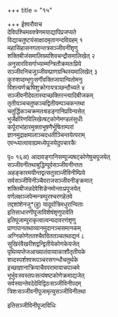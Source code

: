 +++
title = "१५"

+++
ईश्वरौवाच  
देविपश्चिमवक्त्रेणमयाद्यापिप्रजप्यते   
विद्याचतुष्टयंसाक्षादमृतानन्दविग्रहम् १   
महासिंहासनगतान्तत्रसञ्जीवनींशृणु   
शक्तिबीजंसमालिख्यशिवचन्द्रौसमालिखेत् २   
अनुसारविसर्गाभ्याम्मन्त्रितौक्रमतःप्रिये   
सञ्जीवनिचजूञ्जीवम्प्राणग्रन्थिस्यमालिखेत् ३   
कुरुशव्दम्भृगुःसर्गीवक्तिजायान्वितोमनुः   
विंशत्यर्णऋषिशुक्रोगायत्रञ्छन्दौच्यते ४   
सञ्जीवनीदेवतास्याच्छक्तिरन्त्यादिबीजकम्   
तृतीयञ्चचतुष्कञ्चद्वितीयम्पञ्चकन्तथा   
चतुर्द्धिकञ्चक्रमतःषडङ्गानिप्रविन्यसेत्   
भूर्जेक्षीरेणविलिखेत्षट्कोणेमण्डलंसुधीः   
कर्पूराभांहारमुक्ताभूषणैर्भूषिताम्परां   
ज्ञानमुद्राक्षमालाञ्चदधतीञ्चिन्तयेत्पराम्   
एवन्ध्यात्वावाह्यमध्येपूजयेदुपचारकैः   
    
पृ० १६अ) आदावङ्गानिसम्पूज्यषट्कोणेषुचपूजयेत्   
सञ्जीवनीतथाबुद्धिम्पूर्वसञ्जीवनीन्ततः   
अहङ्कारमयीन्तद्वत्सतुसञ्जीविनीम्प्रिये   
सर्वसञ्जीविनीञ्चैवराजसञ्जीवनीङ्क्रमात्   
शक्तिबीजन्नदेवेशिङेनमोन्ताःप्रपूजयेत्   
वर्णलक्षञ्जपेन्मन्त्रम्पुरश्चरणहेतवे   
तद्दशांशेनजु*(हु) यादूर्वात्रिमधुरान्विताः   
इतिसाधारणीपूजाविशेषंशृणुपार्वति   
इतिपूजाम्पुराकृत्वात्वन्यदावरणंशृणु   
प्राणापानतथाव्यानमुदानञ्चसमानकम्   
अग्निकोणेततश्चैवविततञ्चतथाद्यनं ८   
सुखिरंवैखरीशद्वन्द्वितीयेकोणकेयजेत्   
पृथिव्यप्तेजआख्यातंवाय्वाकाशौतृतीयके   
शव्दस्पर्शश्वरूपञ्चरसगन्धौचतुर्थके   
इच्छाज्ञानाक्रियाचैवपरामायाचपञ्चमे   
भूर्भुवःस्वस्तपःसत्यंषष्टकोणेक्रमाद्यजेत्   
सर्वस्यान्तेवदेदेविद्विठःसञ्जीविनीपदम्   
त्रिशःसञ्जीवनीपूजामृत्युसञ्जीविनीतथा   
    
इतिसञ्जीविनीपूजाविधिः   
